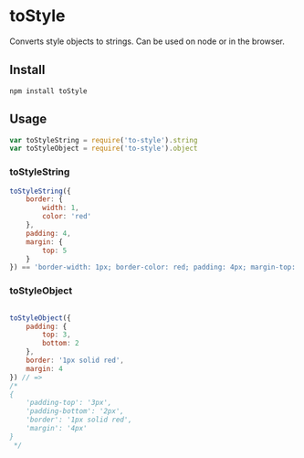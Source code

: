 toStyle
=======

Converts style objects to strings. Can be used on node or in the browser.

## Install

```npm install toStyle```

## Usage

```js
var toStyleString = require('to-style').string
var toStyleObject = require('to-style').object
```

### toStyleString

```js
toStyleString({
    border: {
        width: 1,
        color: 'red'
    },
    padding: 4,
    margin: {
        top: 5
    }
}) == 'border-width: 1px; border-color: red; padding: 4px; margin-top: 5px;'
```

### toStyleObject
```js

toStyleObject({
    padding: {
        top: 3,
        bottom: 2
    },
    border: '1px solid red',
    margin: 4
}) // =>
/*
{
    'padding-top': '3px',
    'padding-bottom': '2px',
    'border': '1px solid red',
    'margin': '4px'
}
 */
```



